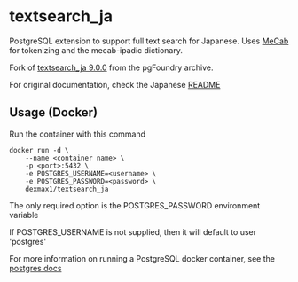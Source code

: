 # textsearch_ja
PostgreSQL extension to support full text search for Japanese. Uses [MeCab](https://github.com/taku910/mecab) for tokenizing and the mecab-ipadic dictionary.

Fork of [textsearch_ja 9.0.0](https://www.postgresql.org/ftp/projects/pgFoundry/textsearch-ja/textsearch_ja/9.0.0/) from the pgFoundry archive.

For original documentation, check the Japanese [README](./README.textsearch_ja)

## Usage (Docker)

Run the container with this command

```
docker run -d \
    --name <container name> \
    -p <port>:5432 \
    -e POSTGRES_USERNAME=<username> \
    -e POSTGRES_PASSWORD=<password> \
    dexmax1/textsearch_ja
```

The only required option is the POSTGRES_PASSWORD environment variable

If POSTGRES_USERNAME is not supplied, then it will default to user 'postgres'

For more information on running a PostgreSQL docker container, see the [postgres docs](https://github.com/docker-library/docs/blob/master/postgres/README.md)
